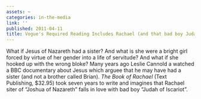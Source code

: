 ```yaml
---
assets: ~
categories: in-the-media
link: ''
published: 2011-04-11
title: Vogue's Required Reading Includes Rachael (and that bad boy Judah Iscariot)
---
```

What if Jesus of Nazareth had a sister? And what is she were a bright girl forced by virtue of her gender into a life of servitude? And what if she hooked up with the wrong bloke? Many years ago Leslie Cannold a watched a BBC documentary about Jesus which arguee that he may have had a sister (and not a brother called Brian). *The Book of Rachael* (Text Publishing, $32.95) took seven years to write and imagines that Rachael siter of “Joshua of Nazareth” falls in love with bad boy “Judah of Iscariot”.
